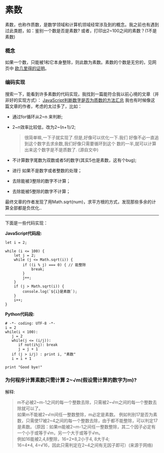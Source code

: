 # 素数
素数，也称作质数，是数学领域和计算机领域经常涉及到的概念。我之前也有遇到过此类题，如：鉴别一个数是否是素数? 或者，打印出2\~100之间的素数？(1不是素数)

### 概念
如果一个数，只能被1和它本身整除，则此数为素数。素数的个数是无穷的，见网页中 [欧几里得的证明](https://baike.baidu.com/item/%E8%B4%A8%E6%95%B0/263515?fr=aladdin&fromid=115069&fromtitle=%E7%B4%A0%E6%95%B0)。
###  编码实现
搜索一下，能看到许多素数的代码实现，我找到一篇能符合我以前心境的文章（并非好的实现方式）： [JavaScript判断数字是否为质数的方法汇总](http://www.jb51.net/article/85690.htm)
我也有时候像这篇文章的作者，考虑的太过多了，比如：

* 通过for循环从2\~n 来判断;
* 2\~n效率比较低，改为2\~(n+1)/2;

	> 很简单嘛,一下子就实现了.但是,好像可以优化一下.我们	好像不必一直追到这个数字去求余数,我们好像只需要循环到这个	数的一半,就可以计算出来这个数字是不是质数了.  (源自文中)
* 不计算数字尾数为双数或者5的数字(其实5也是素数，这有个bug);
* 进行 如果不是数字或者整数的处理；
* 去除能被3整除的数字不计算；
* 去除能被5整除的数字不计算；
 
最终文章的作者发现了用Math.sqrt(num)，求平方根的方式，发现那些多余的计算全部都是负优化..

---

下面是一些代码实现：

**JavaScript代码段:**

```
let i = 2;

while (i <= 100) {
	let j = 2;
	while (j <= Math.sqrt(i)) {
		if ((i % j) === 0) { // 能整除 
			break;
		}
		j++;
	}
	if (j > Math.sqrt(i)) {
		console.log(`${i}是素数`);
	}
	i++;
}
```

**Python代码段:**

```
# -*- coding: UTF-8 -*-
i = 2
while(i < 100):
   j = 2
   while(j <= (i/j)):
      if not(i%j): break
      j = j + 1
   if (j > i/j) : print i, "素数"
   i = i + 1
 
print "Good bye!"
```

### 为何程序计算素数只需计算 2~√m(假设需计算的数字为m)?
解释:

> m不必被2\~m-1之间的每一个整数去除，只需被2\~√m之间的每一个整数去除就可以了。	
如果m不能被2\~√m间任一整数整除，m必定是素数。
例如判别17是否为素数，只需使17被2\~4之间的每一个整数去除，由于都不能整除，可以判定17是素数。（原因：如果m能被2~m-1之间任一整数整除，其二个因子必定有一个小于或等于√m，另一个大于或等于√m。			
例如16能被2,4,8整除，16=2\*8,2小于4, 8大于4;       
> 16=4*4, 4=√16，因此只需判定在2~4之间有无因子即可）(来源于网络)



